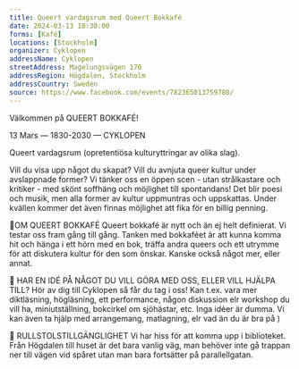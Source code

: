 ```yaml
---
title: Queert vardagsrum med Queert Bokkafé
date: 2024-03-13 18:30:00
forms: [Kafé]
locations: [Stockholm]
organizer: Cyklopen
addressName: Cyklopen
streetAddress: Magelungsvägen 170
addressRegion: Högdalen, Stockholm
addressCountry: Sweden
source: https://www.facebook.com/events/782365013759780/
---
```

Välkommen på QUEERT BOKKAFÉ!

13 Mars — 1830-2030 — CYKLOPEN

Queert vardagsrum (opretentiösa kulturyttringar av olika slag).

Vill du visa upp något du skapat? Vill du avnjuta queer kultur under avslappnade former? Vi tänker oss en öppen scen - utan strålkastare och kritiker - med skönt soffhäng och möjlighet till spontandans! Det blir poesi och musik, men alla former av kultur uppmuntras och uppskattas. Under kvällen kommer det även finnas möjlighet att fika för en billig penning.


🔺OM QUEERT BOKKAFÉ
Queert bokkafé är nytt och än ej helt definierat. Vi testar oss fram gång till gång. Tanken med bokkaféet är att kunna komma hit och hänga i ett hörn med en bok, träffa andra queers och ett utrymme för att diskutera kultur för den som önskar. Kanske också något mer, eller annat.


🖤 HAR EN IDÉ PÅ NÅGOT DU VILL GÖRA MED OSS, ELLER VILL HJÄLPA TILL?
Hör av dig till Cyklopen så får du tag i oss! Kan t.ex. vara mer diktläsning, högläsning, ett performance, någon diskussion elr workshop du vill ha, miniutställning, bokcirkel om sjöhästar, etc. Inga idéer är dumma. Vi kan även ta hjälp med arrangemang, matlagning, elr vad än du är bra på )


🦼 RULLSTOLSTILLGÄNGLIGHET
Vi har hiss för att komma upp i biblioteket. Från Högdalen till huset är det bara vanlig väg, man behöver inte gå trappan ner till vägen vid spåret utan man bara fortsätter på parallellgatan.
